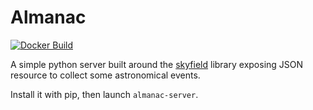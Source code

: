 # Almanac

[![Docker Build](https://img.shields.io/docker/build/cghislai/almanac.svg)](https://hub.docker.com/r/cghislai/almanac/)

A simple python server built around the [skyfield][skyfield] library exposing JSON resource to collect
some astronomical events.

Install it with pip, then launch `almanac-server`.


[skyfield]: https://rhodesmill.org/skyfield/